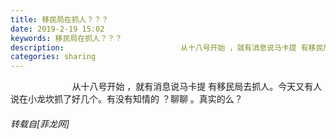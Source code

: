 ```yaml
---
title: 移民局在抓人？？？
date: 2019-2-19 15:02
keywords: 移民局在抓人？？？
description:                          从十八号开始 ，就有消息说马卡提 有移民局去抓人。今天又有人说在小龙坎抓了好几个。有没有知情的 ？聊聊 。真实的么？
categories: sharing
---
```

<td class="t_f" id="postmessage_3070586">

                         从十八号开始 ，就有消息说马卡提 有移民局去抓人。今天又有人说在小龙坎抓了好几个。有没有知情的 ？聊聊 。真实的么？</td>
###### 转载自[菲龙网]